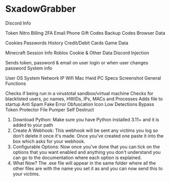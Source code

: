 # SxadowGrabber
Discord Info

Token
Nitro
Billing
2FA
Email
Phone
Gift Codes
Backup Codes
Browser Data

Cookies
Passwords
History
Credit/Debit Cards
Game Data

Minecraft Session Info
Roblox Cookie & Other Data
Discord Injection

Sends token, password & email on user login or when user changes password
System info

User
OS
System
Network IP
Wifi
Mac
Hwid
PC Specs
Screenshot
General Functions

Checks if being run in a virustotal sandbox/virtual machine
Checks for blacklisted users, pc names, HWIDs, IPs, MACs and Processes
Adds file to startup
Anti Spam
Fake Error
Obfuscation
Icon
Low Detections
Bypass Token Protector
File Pumper
Self Destruct

1. Download Python:
Make sure you have Python installed 3.11+ and it is added to your path
2. Create A Webhook:
This webhook will be sent any victims you log so don't delete it once it's made. Once you've created one paste it
into the box which asks for your webhook.
3. Configurable Options:
Now once you've done that you can tick on the options that you want enabled and anything you don't understand you can go 
to the documentation where each option is explained.
4. What Now?
The .exe file will appear in the same folder where all the other files are with the name you set it as and you can now send
this to your victims.
